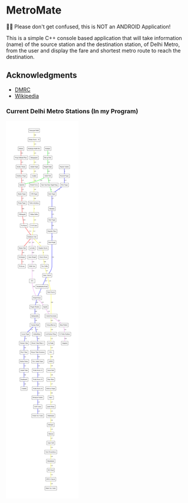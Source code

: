 # MetroMate

📌📌 Please don't get confused, this is NOT an ANDROID Application!

This is a simple C++ console based application that will take information (name) of the source station and the destination station, of Delhi Metro, from the user and display the fare and shortest metro route to reach the destination.

## Acknowledgments

* [DMRC](http://www.delhimetrorail.com/)
* [Wikipedia](https://www.wikipedia.org/)

### Current Delhi Metro Stations (In my Program)

![Delhi Metro Stations](./graph.png)